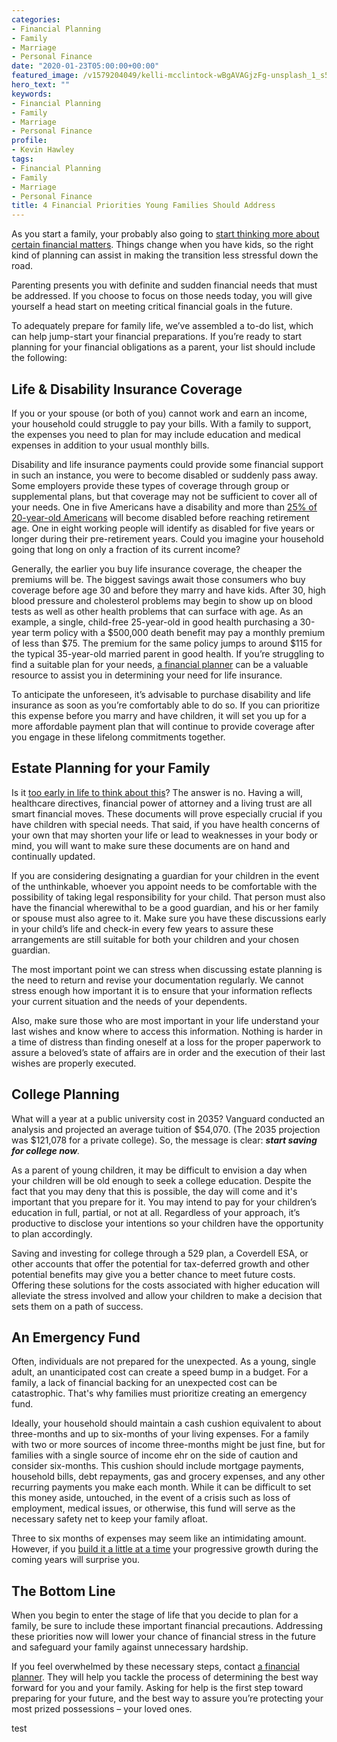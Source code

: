 ```yaml
---
categories:
- Financial Planning
- Family
- Marriage
- Personal Finance
date: "2020-01-23T05:00:00+00:00"
featured_image: /v1579204049/kelli-mcclintock-wBgAVAGjzFg-unsplash_1_s5somw.jpg
hero_text: ""
keywords:
- Financial Planning
- Family
- Marriage
- Personal Finance
profile:
- Kevin Hawley
tags:
- Financial Planning
- Family
- Marriage
- Personal Finance
title: 4 Financial Priorities Young Families Should Address
---
```

As you start a family, your probably also going to [start thinking more about certain financial matters](https://navalign.com/updates/good-financial-steps-to-take-when-you-get-married/). Things change when you have kids, so the right kind of planning can assist in making the transition less stressful down the road.

Parenting presents you with definite and sudden financial needs that must be addressed. If you choose to focus on those needs today, you will give yourself a head start on meeting critical financial goals in the future.

To adequately prepare for family life, we’ve assembled a to-do list, which can help jump-start your financial preparations. If you’re ready to start planning for your financial obligations as a parent, your list should include the following:

## Life & Disability Insurance Coverage

If you or your spouse (or both of you) cannot work and earn an income, your household could struggle to pay your bills. With a family to support, the expenses you need to plan for may include education and medical expenses in addition to your usual monthly bills.

Disability and life insurance payments could provide some financial support in such an instance, you were to become disabled or suddenly pass away. Some employers provide these types of coverage through group or supplemental plans, but that coverage may not be sufficient to cover all of your needs. One in five Americans have a disability and more than [25% of 20-year-old Americans](https://disabilitycanhappen.org/disability-statistic/) will become disabled before reaching retirement age. One in eight working people will identify as disabled for five years or longer during their pre-retirement years. Could you imagine your household going that long on only a fraction of its current income?

Generally, the earlier you buy life insurance coverage, the cheaper the premiums will be. The biggest savings await those consumers who buy coverage before age 30 and before they marry and have kids. After 30, high blood pressure and cholesterol problems may begin to show up on blood tests as well as other health problems that can surface with age. As an example, a single, child-free 25-year-old in good health purchasing a 30-year term policy with a $500,000 death benefit may pay a monthly premium of less than $75. The premium for the same policy jumps to around $115 for the typical 35-year-old married parent in good health. If you’re struggling to find a suitable plan for your needs, [a financial planner](https://navalign.com/what-we-do/fiduciary-investment-services/) can be a valuable resource to assist you in determining your need for life insurance.

To anticipate the unforeseen, it’s advisable to purchase disability and life insurance as soon as you’re comfortably able to do so. If you can prioritize this expense before you marry and have children, it will set you up for a more affordable payment plan that will continue to provide coverage after you engage in these lifelong commitments together.

## Estate Planning for your Family

Is it [too early in life to think about this](https://navalign.com/updates/the-4-biggest-money-mistakes-to-avoid/)? The answer is no. Having a will, healthcare directives, financial power of attorney and a living trust are all smart financial moves. These documents will prove especially crucial if you have children with special needs. That said, if you have health concerns of your own that may shorten your life or lead to weaknesses in your body or mind, you will want to make sure these documents are on hand and continually updated.

If you are considering designating a guardian for your children in the event of the unthinkable, whoever you appoint needs to be comfortable with the possibility of taking legal responsibility for your child. That person must also have the financial wherewithal to be a good guardian, and his or her family or spouse must also agree to it. Make sure you have these discussions early in your child’s life and check-in every few years to assure these arrangements are still suitable for both your children and your chosen guardian.

The most important point we can stress when discussing estate planning is the need to return and revise your documentation regularly. We cannot stress enough how important it is to ensure that your information reflects your current situation and the needs of your dependents.

Also, make sure those who are most important in your life understand your last wishes and know where to access this information. Nothing is harder in a time of distress than finding oneself at a loss for the proper paperwork to assure a beloved’s state of affairs are in order and the execution of their last wishes are properly executed.

## College Planning

What will a year at a public university cost in 2035? Vanguard conducted an analysis and projected an average tuition of $54,070. (The 2035 projection was $121,078 for a private college). So, the message is clear: **_start saving for college now_**_._

As a parent of young children, it may be difficult to envision a day when your children will be old enough to seek a college education. Despite the fact that you may deny that this is possible, the day will come and it's important that you prepare for it. You may intend to pay for your children’s education in full, partial, or not at all. Regardless of your approach, it’s productive to disclose your intentions so your children have the opportunity to plan accordingly.

Saving and investing for college through a 529 plan, a Coverdell ESA, or other accounts that offer the potential for tax-deferred growth and other potential benefits may give you a better chance to meet future costs. Offering these solutions for the costs associated with higher education will alleviate the stress involved and allow your children to make a decision that sets them on a path of success.

## An Emergency Fund

Often, individuals are not prepared for the unexpected. As a young, single adult, an unanticipated cost can create a speed bump in a budget. For a family, a lack of financial backing for an unexpected cost can be catastrophic. That's why families must prioritize creating an emergency fund.

Ideally, your household should maintain a cash cushion equivalent to about three-months and up to six-months of your living expenses. For a family with two or more sources of income three-months might be just fine, but for families with a single source of income ehr on the side of caution and consider six-months. This cushion should include mortgage payments, household bills, debt repayments, gas and grocery expenses, and any other recurring payments you make each month. While it can be difficult to set this money aside, untouched, in the event of a crisis such as loss of employment, medical issues, or otherwise, this fund will serve as the necessary safety net to keep your family afloat.

Three to six months of expenses may seem like an intimidating amount. However, if you [build it a little at a time](https://navalign.com/updates/how-to-build-wealth-and-achieve-your-financial-goals-in-2020/) your progressive growth during the coming years will surprise you.

## The Bottom Line

When you begin to enter the stage of life that you decide to plan for a family, be sure to include these important financial precautions. Addressing these priorities now will lower your chance of financial stress in the future and safeguard your family against unnecessary hardship.

If you feel overwhelmed by these necessary steps, contact [a financial planner](https://navalign.com/what-we-do/fiduciary-financial-planning/). They will help you tackle the process of determining the best way forward for you and your family. Asking for help is the first step toward preparing for your future, and the best way to assure you’re protecting your most prized possessions – your loved ones.

test